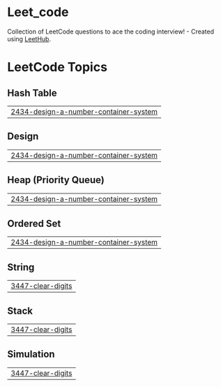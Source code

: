 # Leet_code
Collection of LeetCode questions to ace the coding interview! - Created using [LeetHub](https://github.com/QasimWani/LeetHub).

<!---LeetCode Topics Start-->
# LeetCode Topics
## Hash Table
|  |
| ------- |
| [2434-design-a-number-container-system](https://github.com/saurabh22111999/Leet_code/tree/master/2434-design-a-number-container-system) |
## Design
|  |
| ------- |
| [2434-design-a-number-container-system](https://github.com/saurabh22111999/Leet_code/tree/master/2434-design-a-number-container-system) |
## Heap (Priority Queue)
|  |
| ------- |
| [2434-design-a-number-container-system](https://github.com/saurabh22111999/Leet_code/tree/master/2434-design-a-number-container-system) |
## Ordered Set
|  |
| ------- |
| [2434-design-a-number-container-system](https://github.com/saurabh22111999/Leet_code/tree/master/2434-design-a-number-container-system) |
## String
|  |
| ------- |
| [3447-clear-digits](https://github.com/saurabh22111999/Leet_code/tree/master/3447-clear-digits) |
## Stack
|  |
| ------- |
| [3447-clear-digits](https://github.com/saurabh22111999/Leet_code/tree/master/3447-clear-digits) |
## Simulation
|  |
| ------- |
| [3447-clear-digits](https://github.com/saurabh22111999/Leet_code/tree/master/3447-clear-digits) |
<!---LeetCode Topics End-->